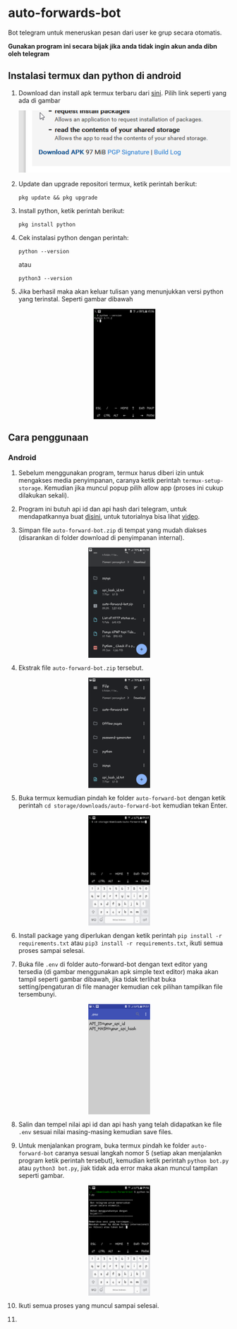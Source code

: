 # auto-forwards-bot
Bot telegram untuk meneruskan pesan dari user ke grup secara otomatis.

**Gunakan program ini secara bijak jika anda tidak ingin akun anda dibn oleh telegram**

## Instalasi termux dan python di android
1. Download dan install apk termux terbaru dari [sini](https://f-droid.org/en/packages/com.termux/). Pilih link seperti yang ada di gambar


    ![image1](images/img1.png)


2. Update dan upgrade repositori termux, ketik perintah berikut:

    ```
    pkg update && pkg upgrade
    ```

3. Install python, ketik perintah berikut:

    ```
    pkg install python
    ```

4. Cek instalasi python dengan perintah:

    ```
    python --version
    ```

    atau

    ```
    python3 --version
    ```

5. Jika berhasil maka akan keluar tulisan yang menunjukkan versi python yang terinstal. Seperti gambar dibawah

    <img src="images/img2.png" style="display: block; margin: auto auto; max-height:250px; max-width: 200px;"/>

## Cara penggunaan
### Android

1. Sebelum menggunakan program, termux harus diberi izin untuk mengakses media penyimpanan, caranya ketik perintah `termux-setup-storage`. Kemudian jika muncul popup pilih allow app (proses ini cukup dilakukan sekali).

2. Program ini butuh api id dan api hash dari telegram, untuk mendapatkannya buat [disini](https://my.telegram.org/auth), untuk tutorialnya bisa lihat [video](https://youtu.be/8naENmP3rg4).

3. Simpan file `auto-forward-bot.zip` di tempat yang mudah diakses (disarankan di folder download di penyimpanan internal).

<img src="images/img3.png" style="display: block; margin: auto auto; max-height: 250px; max-width: 200px"/>

4. Ekstrak file `auto-forward-bot.zip` tersebut.

<img src="images/img4.png" style="display: block; margin: auto auto; max-height: 250px; max-width: 200px"/>

5. Buka termux kemudian pindah ke folder `auto-forward-bot` dengan ketik perintah `cd storage/downloads/auto-forward-bot` kemudian tekan Enter.

<img src="images/img5.png" style="display: block; margin: auto auto; max-height: 250px; max-width: 200px"/>

6. Install package yang diperlukan dengan ketik perintah `pip install -r requirements.txt` atau `pip3 install -r requirements.txt`, ikuti semua proses sampai selesai. 

7. Buka file `.env` di folder auto-forward-bot dengan text editor yang tersedia (di gambar menggunakan apk simple text editor) maka akan tampil seperti gambar dibawah, jika tidak terlihat buka setting/pengaturan di file manager kemudian cek pilihan tampilkan file tersembunyi.

<img src="images/img6.png" style="display: block; margin: auto auto; max-height: 250px; max-width: 200px"/>

8. Salin dan tempel nilai api id dan api hash yang telah didapatkan ke file `.env` sesuai nilai masing-masing kemudian save files.

9. Untuk menjalankan program, buka termux pindah ke folder `auto-forward-bot` caranya sesuai langkah nomor 5 (setiap akan menjalankn program ketik perintah tersebut), kemudian ketik perintah `python bot.py` atau `python3 bot.py`, jiak tidak ada error maka akan muncul tampilan seperti gambar.

<img src="images/img7.png" style="display: block; margin: auto auto; max-height: 250px; max-width: 200px"/>

10. Ikuti semua proses yang muncul sampai selesai.

11. 
